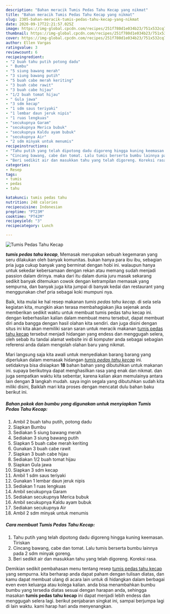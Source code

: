 ```yaml
---
description: "Bahan meracik Tumis Pedas Tahu Kecap yang nikmat"
title: "Bahan meracik Tumis Pedas Tahu Kecap yang nikmat"
slug: 2305-bahan-meracik-tumis-pedas-tahu-kecap-yang-nikmat
date: 2020-09-17T22:21:57.025Z
image: https://img-global.cpcdn.com/recipes/251f780d1e034b23/751x532cq70/tumis-pedas-tahu-kecap-foto-resep-utama.jpg
thumbnail: https://img-global.cpcdn.com/recipes/251f780d1e034b23/751x532cq70/tumis-pedas-tahu-kecap-foto-resep-utama.jpg
cover: https://img-global.cpcdn.com/recipes/251f780d1e034b23/751x532cq70/tumis-pedas-tahu-kecap-foto-resep-utama.jpg
author: Ellen Vargas
ratingvalue: 3
reviewcount: 6
recipeingredient:
- "2 buah tahu putih potong dadu"
- " Bumbu"
- "5 siung bawang merah"
- "3 siung bawang putih"
- "5 buah cabe merah keriting"
- "3 buah cabe rawit"
- "3 buah cabe hijau"
- "1/2 buah tomat hijau"
- " Gula jawa"
- "3 sdm kecap"
- "1 sdm saus teriyaki"
- "1 lembar daun jeruk nipis"
- "1 ruas lengkuas"
- "secukupnya Garam"
- "secukupnya Merica bubuk"
- "secukupnya Kaldu ayam bubuk"
- "secukupnya Air"
- "2 sdm minyak untuk menumis"
recipeinstructions:
- "Tahu putih yang telah dipotong dadu digoreng hingga kuning keemasan. Tiriskan"
- "Cincang bawang, cabe dan tomat. Lalu tumis berserta bumbu lainnya pada 2 sdm minyak goreng."
- "Beri sedikit air dan masukkan tahu yang telah digoreng. Koreksi rasa."
categories:
- Resep
tags:
- tumis
- pedas
- tahu

katakunci: tumis pedas tahu 
nutrition: 248 calories
recipecuisine: Indonesian
preptime: "PT23M"
cooktime: "PT42M"
recipeyield: "3"
recipecategory: Lunch

---
```



![Tumis Pedas Tahu Kecap](https://img-global.cpcdn.com/recipes/251f780d1e034b23/751x532cq70/tumis-pedas-tahu-kecap-foto-resep-utama.jpg)

<b><i>tumis pedas tahu kecap</i></b>, Memasak merupakan sebuah kegemaran yang seru dilakukan oleh banyak komunitas. bukan hanya para ibu ibu, sebagian pria juga cukup banyak yang berminat dengan hobi ini. walaupun hanya untuk sekedar kebersamaan dengan rekan atau memang sudah menjadi passion dalam dirinya. maka dari itu dalam dunia juru masak sekarang sedikit banyak ditemukan cowok dengan ketrampilan memasak yang sempurna, dan banyak juga kita jumpai di banyak kedai dan restaurant yang menggunakan chef pria sebagai koki mumpuni nya.

Baik, kita mulai ke hal resep makanan <i>tumis pedas tahu kecap</i>. di sela sela kegiatan kita, mungkin akan terasa membahagiakan jika sejenak anda memberikan sedikit waktu untuk membuat tumis pedas tahu kecap ini. dengan keberhasilan kalian dalam membuat menu tersebut, dapat membuat diri anda bangga dengan hasil olahan kita sendiri. dan juga disini dengan situs ini kita akan memiliki saran saran untuk meracik makanan <u>tumis pedas tahu kecap</u> tersebut menjadi hidangan yang endess dan menggugah selera, oleh sebab itu tandai alamat website ini di komputer anda sebagai sebagian referensi anda dalam mengolah olahan baru yang nikmat.




Mari langsung saja kita awali untuk menyediakan barang barang yang diperlukan dalam memasak hidangan <u><i>tumis pedas tahu kecap</i></u> ini. setidaknya bisa disiapkan <b>18</b> bahan bahan yang dibutuhkan untuk makanan ini. supaya berikutnya dapat menghasilkan rasa yang enak dan nikmat. dan juga sempatkan waktu kita sebentar, karena kalian akan memulainya antara lain dengan <b>3</b> langkah mudah. saya ingin segala yang dibutuhkan sudah kita miliki disini, Baiklah mari kita proses dengan mencatat dulu bahan baku berikut ini.

<!--inarticleads1-->

##### Bahan pokok dan bumbu yang digunakan untuk menyiapkan Tumis Pedas Tahu Kecap:

1. Ambil 2 buah tahu putih, potong dadu
1. Siapkan  Bumbu
1. Sediakan 5 siung bawang merah
1. Sediakan 3 siung bawang putih
1. Siapkan 5 buah cabe merah keriting
1. Gunakan 3 buah cabe rawit
1. Siapkan 3 buah cabe hijau
1. Sediakan 1/2 buah tomat hijau
1. Siapkan  Gula jawa
1. Siapkan 3 sdm kecap
1. Ambil 1 sdm saus teriyaki
1. Gunakan 1 lembar daun jeruk nipis
1. Sediakan 1 ruas lengkuas
1. Ambil secukupnya Garam
1. Sediakan secukupnya Merica bubuk
1. Ambil secukupnya Kaldu ayam bubuk
1. Sediakan secukupnya Air
1. Ambil 2 sdm minyak untuk menumis




<!--inarticleads2-->

##### Cara membuat Tumis Pedas Tahu Kecap:

1. Tahu putih yang telah dipotong dadu digoreng hingga kuning keemasan. Tiriskan
1. Cincang bawang, cabe dan tomat. Lalu tumis berserta bumbu lainnya pada 2 sdm minyak goreng.
1. Beri sedikit air dan masukkan tahu yang telah digoreng. Koreksi rasa.




Demikian sedikit pembahasan menu tentang resep <u>tumis pedas tahu kecap</u> yang sempurna. kita berharap anda dapat paham dengan tulisan diatas, dan kamu dapat membuat ulang di acara lain untuk di hidangkan dalam berbagai even even keluarga atau kolega kalian. anda bisa menambahkan bumbu bumbu yang tersedia diatas sesuai dengan harapan anda, sehingga masakan <b>tumis pedas tahu kecap</b> ini dapat menjadi lebih endess dan menggugah selera lagi. berikut penjabaran singkat ini, sampai berjumpa lagi di lain waktu. kami harap hari anda menyenangkan.
